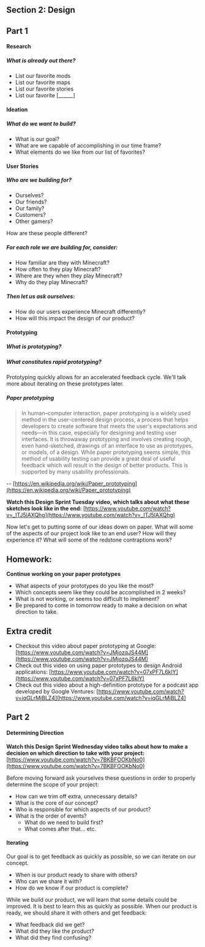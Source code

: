 ## Section 2: Design

## Part 1

#### Research

##### What is already out there?

* List our favorite mods
* List our favorite maps
* List our favorite stories
* List our favorite [______]

#### Ideation

##### What do we want to build?

* What is our goal?
* What are we capable of accomplishing in our time frame?
* What elements do we like from our list of favorites?

#### User Stories

##### Who are we building for? 
  
* Ourselves?
* Our friends?
* Our family?
* Customers?
* Other gamers?

How are these people different?

##### For each role we are building for, consider:

* How familiar are they with Minecraft?
* How often to they play Minecraft?
* Where are they when they play Minecraft?
* Why do they play Minecraft?

##### Then let us ask ourselves:

* How do our users experience Minecraft differently?
* How will this impact the design of our product?

#### Prototyping

##### What is prototyping?

##### What constitutes rapid prototyping?

Prototyping quickly allows for an accelerated feedback cycle. We'll talk more about iterating on these prototypes later.

##### Paper prototyping

> In human–computer interaction, paper prototyping is a widely used method in the user-centered design process, a process that helps developers to create software that meets the user's expectations and needs—in this case, especially for designing and testing user interfaces. It is throwaway prototyping and involves creating rough, even hand-sketched, drawings of an interface to use as prototypes, or models, of a design. While paper prototyping seems simple, this method of usability testing can provide a great deal of useful feedback which will result in the design of better products. This is supported by many usability professionals.

-- [https://en.wikipedia.org/wiki/Paper_prototyping](https://en.wikipedia.org/wiki/Paper_prototyping)

**Watch this Design Sprint Tuesday video, which talks about what these sketches look like in the end:** [https://www.youtube.com/watch?v=_ITJ5lAXQhg](https://www.youtube.com/watch?v=_ITJ5lAXQhg)

Now let's get to putting some of our ideas down on paper. What will some of the aspects of our project look like to an end user? How will they experience it? What will some of the redstone contraptions work?

## Homework:

**Continue working on your paper prototypes**

* What aspects of your prototypes do you like the most?
* Which concepts seem like they could be accomplished in 2 weeks?
* What is not working, or seems too difficult to implement?
* Be prepared to come in tomorrow ready to make a decision on what direction to take.

## Extra credit

* Checkout this video about paper prototyping at Google: [https://www.youtube.com/watch?v=JMjozqJS44M](https://www.youtube.com/watch?v=JMjozqJS44M)
* Check out this video on using paper prototypes to design Android applications: [https://www.youtube.com/watch?v=07xPF7L6klY](https://www.youtube.com/watch?v=07xPF7L6klY)
* Check out this video about a high-definition prototype for a podcast app developed by Google Ventures: [https://www.youtube.com/watch?v=iqGLrMjBLZ4](https://www.youtube.com/watch?v=iqGLrMjBLZ4)

## Part 2

#### Determining Direction

**Watch this Design Sprint Wednesday video talks about how to make a decision on which direction to take with your project:** [https://www.youtube.com/watch?v=7BKBFOOKbNo0](https://www.youtube.com/watch?v=7BKBFOOKbNo0)

Before moving forward ask yourselves these questions in order to properly determine the scope of your project:

* How can we trim off extra, unnecessary details?
* What is the core of our concept?
* Who is responsible for which aspects of our product?
* What is the order of events?
  * What do we need to build first?
  * What comes after that... etc.

#### Iterating

Our goal is to get feedback as quickly as possible, so we can iterate on our concept.

* When is our product ready to share with others?
* Who can we share it with?
* How do we know if our product is complete?

While we build our product, we will learn that some details could be improved. It is best to learn this as quickly as possible. When our product is ready, we should share it with others and get feedback:

* What feedback did we get?
* What did they like the product?
* What did they find confusing?
